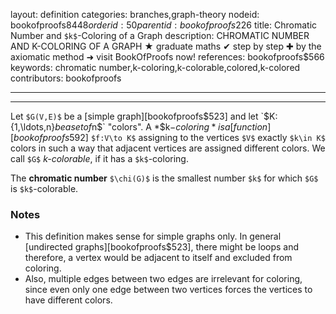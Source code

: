 layout: definition
categories: branches,graph-theory
nodeid: bookofproofs$8448
orderid: 50
parentid: bookofproofs$226
title: Chromatic Number and `$k$`-Coloring of a Graph
description: CHROMATIC NUMBER AND K-COLORING OF A GRAPH ★ graduate maths ✔ step by step ✚ by the axiomatic method ➜ visit BookOfProofs now!
references: bookofproofs$566
keywords: chromatic number,k-coloring,k-colorable,colored,k-colored
contributors: bookofproofs

---


---

Let `$G(V,E)$` be a [simple graph][bookofproofs$523] and let `$K:\{1,\ldots,n\}$` be a set of `$n$` "colors". A *$k$-coloring* is a [function][bookofproofs$592] `$f:V\to K$` assigning to the vertices `$V$` exactly `$k\in K$` colors in such a way that adjacent vertices are assigned different colors. We call `$G$` *$k$-colorable*, if it has a `$k$`-coloring.

The **chromatic number** `$\chi(G)$` is the smallest number `$k$` for which `$G$` is `$k$`-colorable.

### Notes

* This definition makes sense for simple graphs only. In general [undirected graphs][bookofproofs$523], there might be loops and therefore, a vertex would be adjacent to itself and excluded from coloring. 
* Also, multiple edges between two edges are irrelevant for coloring, since even only one edge between two vertices forces the vertices to have different colors.
